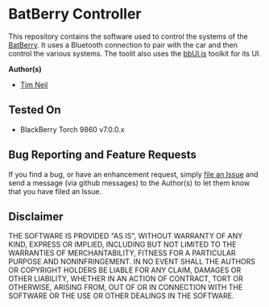 # BatBerry Controller

This repository contains the software used to control the systems of the [BatBerry](http://www.batberryblog.com).  It uses a Bluetooth connection to 
pair with the car and then control the various systems. The toolit also uses the [bbUI.js](https://github.com/tneil/bbUI.js) toolkit for its UI.

**Author(s)** 

* [Tim Neil](https://github.com/tneil)

## Tested On

* BlackBerry Torch 9860 v7.0.0.x

## Bug Reporting and Feature Requests

If you find a bug, or have an enhancement request, simply [file an Issue](https://github.com/tneil/BatBerry/issues) and send a message (via github messages) to the Author(s) to let them know that you have filed an Issue.

## Disclaimer

THE SOFTWARE IS PROVIDED "AS IS", WITHOUT WARRANTY OF ANY KIND, EXPRESS OR IMPLIED, INCLUDING BUT NOT LIMITED TO THE WARRANTIES OF MERCHANTABILITY, 
FITNESS FOR A PARTICULAR PURPOSE AND NONINFRINGEMENT. IN NO EVENT SHALL THE AUTHORS OR COPYRIGHT HOLDERS BE LIABLE FOR ANY CLAIM, DAMAGES OR OTHER LIABILITY, 
WHETHER IN AN ACTION OF CONTRACT, TORT OR OTHERWISE, ARISING FROM, OUT OF OR IN CONNECTION WITH THE SOFTWARE OR THE USE OR OTHER DEALINGS IN THE SOFTWARE.